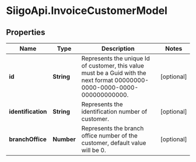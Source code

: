 # SiigoApi.InvoiceCustomerModel

## Properties

Name | Type | Description | Notes
------------ | ------------- | ------------- | -------------
**id** | **String** | Represents the unique Id of customer, this value must be a Guid  with the next format 00000000-0000-0000-0000-000000000000. | [optional] 
**identification** | **String** | Represents the identification number of customer. | [optional] 
**branchOffice** | **Number** | Represents the branch office number of the customer, default value will be 0. | [optional] 


